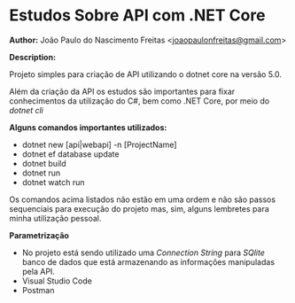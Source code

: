 # Estudos Sobre API com .NET Core

**Author:** João Paulo do Nascimento Freitas <<joaopaulonfreitas@gmail.com>>

**Description:**

Projeto simples para criação de API utilizando o dotnet core na versão 5.0. 

Além da criação da API os estudos são importantes para fixar conhecimentos da utilização do C#, bem como .NET Core, por meio do *dotnet cli* 

**Alguns comandos importantes utilizados:**

- dotnet new [api|webapi] -n [ProjectName]
- dotnet ef database update
- dotnet build
- dotnet run
- dotnet watch run

Os comandos acima listados não estão em uma ordem e não são passos sequenciais para execução do projeto mas, sim, alguns lembretes para minha utilização pessoal.

**Parametrização**

- No projeto está sendo utilizado uma *Connection 
String* para *SQlite* banco de dados que está armazenando as informações manipuladas pela API.
- Visual Studio Code
- Postman
